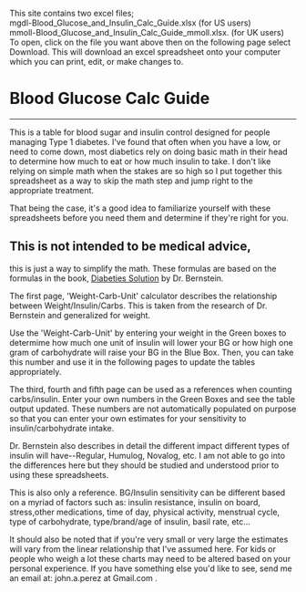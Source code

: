 This site contains two excel files;  
mgdl-Blood_Glucose_and_Insulin_Calc_Guide.xlsx (for US users)  
mmoll-Blood_Glucose_and_Insulin_Calc_Guide_mmoll.xlsx. (for UK users)   
To open, click on the file you want above then on the following page select Download. This will download an excel spreadsheet onto your computer which you can print, edit, or make changes to. 




# Blood Glucose Calc Guide
---

This is a table for blood sugar and insulin control designed for people managing Type 1 diabetes. I've found that often when you have a low, or need to come down, most diabetics rely on doing basic math in their head to determine how much to eat or how much insulin to take. I don't like relying on simple math when the stakes are so high so I put together this spreadsheet as a way to skip the math step and jump right to the appropriate treatment.

That being the case, it's a good idea to familiarize yourself with these spreadsheets before you need them and determine if they're right for you. 

## This is not intended to be medical advice,
this is just a way to simplify the math. These formulas are based on the formulas in the book, [Diabeties Solution](http://www.diabetes-book.com/) by Dr. Bernstein.



The first page, 'Weight-Carb-Unit' calculator describes the relationship between Weight/Insulin/Carbs. This is taken from the research of Dr. Bernstein and generalized for weight. 

Use the  'Weight-Carb-Unit' by entering your weight in the Green boxes to determime how much one unit of insulin will lower your BG or how high one gram of carbohydrate will raise your BG in the Blue Box. Then, you can take this number and use it in the following pages to update the tables appropriately. 

The third, fourth and fifth page can be used as a references when counting carbs/insulin.  Enter your own numbers in the Green Boxes and see the table output updated. These numbers are not automatically populated on purpose so that you can enter your own estimates for your sensitivity  to insulin/carbohydrate intake. 

Dr. Bernstein also describes in detail the different impact different types of insulin will have--Regular, Humulog, Novalog, etc. I am not able to go into the differences here but they should be studied and understood prior to using these spreadsheets. 

This is also only a reference. BG/Insulin sensitivity can be different based on a myriad of factors such as: insulin resistance, insulin on board, stress,other medications, time of day, physical activity, menstrual cycle, type of carbohydrate, type/brand/age of insulin, basil rate, etc...


It should also be noted that if you're very small or very large the estimates will vary from the linear relationship that I've assumed here. For kids or people who weigh a lot these charts may need to be altered based on your personal experience. If you have something else you'd like to see, send me an email at: john.a.perez at Gmail.com .



